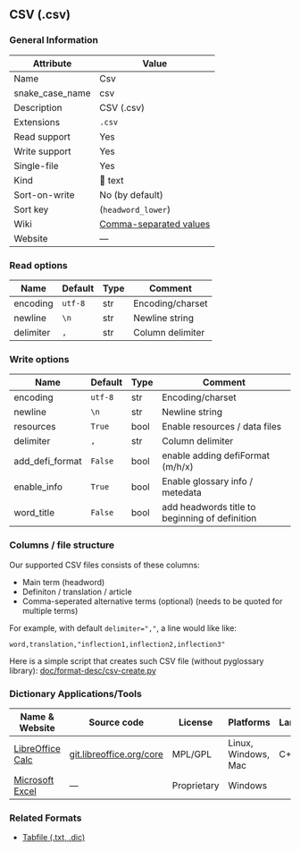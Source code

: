 ## CSV (.csv)

### General Information

| Attribute       | Value                                                                          |
| --------------- | ------------------------------------------------------------------------------ |
| Name            | Csv                                                                            |
| snake_case_name | csv                                                                            |
| Description     | CSV (.csv)                                                                     |
| Extensions      | `.csv`                                                                         |
| Read support    | Yes                                                                            |
| Write support   | Yes                                                                            |
| Single-file     | Yes                                                                            |
| Kind            | 📝 text                                                                         |
| Sort-on-write   | No (by default)                                                                |
| Sort key        | (`headword_lower`)                                                             |
| Wiki            | [Comma-separated values](https://en.wikipedia.org/wiki/Comma-separated_values) |
| Website         | ―                                                                              |

### Read options

| Name      | Default | Type | Comment          |
| --------- | ------- | ---- | ---------------- |
| encoding  | `utf-8` | str  | Encoding/charset |
| newline   | `\n`    | str  | Newline string   |
| delimiter | `,`     | str  | Column delimiter |

### Write options

| Name            | Default | Type | Comment                                        |
| --------------- | ------- | ---- | ---------------------------------------------- |
| encoding        | `utf-8` | str  | Encoding/charset                               |
| newline         | `\n`    | str  | Newline string                                 |
| resources       | `True`  | bool | Enable resources / data files                  |
| delimiter       | `,`     | str  | Column delimiter                               |
| add_defi_format | `False` | bool | enable adding defiFormat (m/h/x)               |
| enable_info     | `True`  | bool | Enable glossary info / metedata                |
| word_title      | `False` | bool | add headwords title to beginning of definition |

### Columns / file structure

Our supported CSV files consists of these columns:

- Main term (headword)
- Definiton / translation / article
- Comma-seperated alternative terms (optional) (needs to be quoted for multiple terms)

For example, with default `delimiter=","`, a line would like like:

```csv
word,translation,"inflection1,inflection2,inflection3"
```

Here is a simple script that creates such CSV file (without pyglossary library):
[doc/format-desc/csv-create.py](../format-desc/csv-create.py)

### Dictionary Applications/Tools

| Name & Website                                                         | Source code                                                  | License     | Platforms           | Language |
| ---------------------------------------------------------------------- | ------------------------------------------------------------ | ----------- | ------------------- | -------- |
| [LibreOffice Calc](https://www.libreoffice.org/discover/calc/)         | [git.libreoffice.org/core](https://git.libreoffice.org/core) | MPL/GPL     | Linux, Windows, Mac | C++      |
| [Microsoft Excel](https://www.microsoft.com/en-us/microsoft-365/excel) | ―                                                            | Proprietary | Windows             |          |

### Related Formats

- [Tabfile (.txt, .dic)](./tabfile.md)

